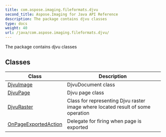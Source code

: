 ```yaml
---
title: com.aspose.imaging.fileformats.djvu
second_title: Aspose.Imaging for Java API Reference
description: The package contains djvu classes
type: docs
weight: 40
url: /java/com.aspose.imaging.fileformats.djvu/
---
```


The package contains djvu classes


## Classes

| Class | Description |
| --- | --- |
| [DjvuImage](../com.aspose.imaging.fileformats.djvu/djvuimage) | DjvuDocument class |
| [DjvuPage](../com.aspose.imaging.fileformats.djvu/djvupage) | Djvu page class |
| [DjvuRaster](../com.aspose.imaging.fileformats.djvu/djvuraster) | Class for representing Djvu raster image where located result of some operation |
| [OnPageExportedAction](../com.aspose.imaging.fileformats.djvu/onpageexportedaction) | Delegate for firing when page is exported |
